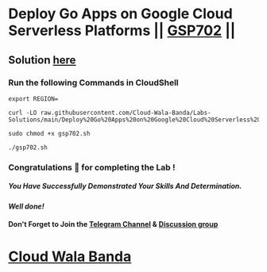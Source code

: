 # Deploy Go Apps on Google Cloud Serverless Platforms || [GSP702](https://www.cloudskillsboost.google/focuses/10532?parent=catalog) ||

## Solution [here](https://youtu.be/2oR3xGcdpyA)

### Run the following Commands in CloudShell

```
export REGION=
```
```
curl -LO raw.githubusercontent.com/Cloud-Wala-Banda/Labs-Solutions/main/Deploy%20Go%20Apps%20on%20Google%20Cloud%20Serverless%20Platforms/gsp702.sh

sudo chmod +x gsp702.sh

./gsp702.sh
```

### Congratulations 🎉 for completing the Lab !

##### *You Have Successfully Demonstrated Your Skills And Determination.*

#### *Well done!*

#### Don't Forget to Join the [Telegram Channel](https://t.me/cloudwalabanda) & [Discussion group](https://t.me/cloudwalabandachats)

# [Cloud Wala Banda](https://www.youtube.com/@cloudwalabanda)
